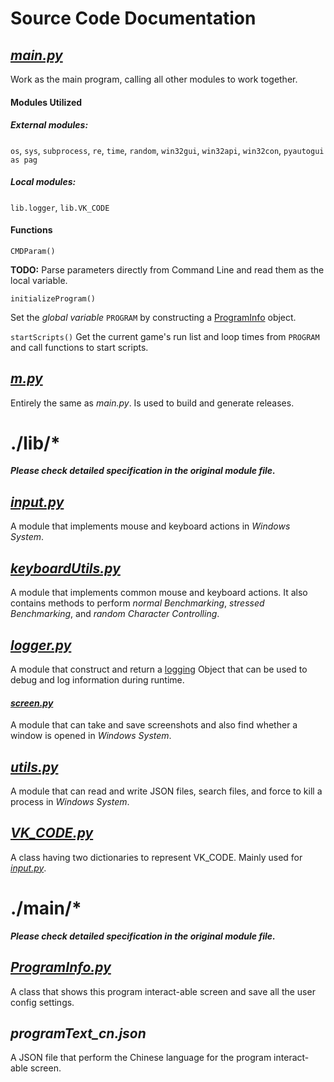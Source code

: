 # Source Code Documentation

## [_main.py_](/main.py)

Work as the main program, calling all other modules to work together.

#### Modules Utilized

##### External modules:
`os`, `sys`, `subprocess`, `re`, `time`, `random`,
`win32gui`, `win32api`, `win32con`, `pyautogui as pag`

##### Local modules:
`lib.logger`, `lib.VK_CODE`

#### Functions

`CMDParam()`

**TODO:** Parse parameters directly from Command Line and read them as the local variable.

`initializeProgram()`

Set the _global variable_ `PROGRAM` by constructing a [ProgramInfo](./main/ProgramInfo.py) object.

`startScripts()`
Get the current game's run list and loop times from `PROGRAM` and call functions to start scripts.

## [_m.py_](/m.py)

Entirely the same as _main.py_. Is used to build and generate releases.

# ./lib/*

***Please check detailed specification in the original module file.***

## [_input.py_](/docs/source_code/lib/input.md)

A module that implements mouse and keyboard actions in _Windows System_.

## [_keyboardUtils.py_](/docs/source_code/lib/keyboardUtils.md)

A module that implements common mouse and keyboard actions. It also contains methods to perform _normal Benchmarking_, _stressed Benchmarking_, and _random Character Controlling_.

## [_logger.py_](/docs/source_code/lib/logger.md)

A module that construct and return a [logging](https://docs.python.org/3.5/library/logging.html) Object that can be used to debug and log information during runtime.

#### [_screen.py_](/docs/source_code/lib/screen.md)

A module that can take and save screenshots and also find whether a window is opened in _Windows System_.

## [_utils.py_](/docs/source_code/lib/utils.md)

A module that can read and write JSON files, search files, and force to kill a process in _Windows System_.

## [_VK_CODE.py_](/docs/source_code/lib/VK_CODE.md)

A class having two dictionaries to represent VK_CODE. Mainly used for [_input.py_](./lib/input.py).

# ./main/*

***Please check detailed specification in the original module file.***

## [_ProgramInfo.py_](/docs/source_code/main/ProgramInfo.md)

A class that shows this program interact-able screen and save all the user config settings.

## _programText_cn.json_

A JSON file that perform the Chinese language for the program interact-able screen.
